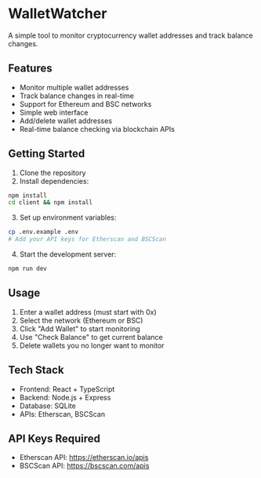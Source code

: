 # WalletWatcher

A simple tool to monitor cryptocurrency wallet addresses and track balance changes.

## Features

- Monitor multiple wallet addresses
- Track balance changes in real-time
- Support for Ethereum and BSC networks
- Simple web interface
- Add/delete wallet addresses
- Real-time balance checking via blockchain APIs

## Getting Started

1. Clone the repository
2. Install dependencies:
```bash
npm install
cd client && npm install
```

3. Set up environment variables:
```bash
cp .env.example .env
# Add your API keys for Etherscan and BSCScan
```

4. Start the development server:
```bash
npm run dev
```

## Usage

1. Enter a wallet address (must start with 0x)
2. Select the network (Ethereum or BSC)
3. Click "Add Wallet" to start monitoring
4. Use "Check Balance" to get current balance
5. Delete wallets you no longer want to monitor

## Tech Stack

- Frontend: React + TypeScript
- Backend: Node.js + Express
- Database: SQLite
- APIs: Etherscan, BSCScan

## API Keys Required

- Etherscan API: https://etherscan.io/apis
- BSCScan API: https://bscscan.com/apis